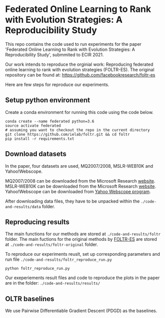 # Federated Online Learning to Rank with Evolution Strategies: A Reproducibility Study

This repo contains the code used to run experiments for the paper 'Federated Online Learning to Rank with Evolution Strategies: A Reproducibility Study', submmited to ECIR 2021.

Our work intends to reproduce the orginial work: Reproducing federated online learning to rank with evolution strategies (FOLTR-ES). The original repository can be found at: https://github.com/facebookresearch/foltr-es

Here are few steps for reproduce our experiments.

## Setup python environment
Create a conda environment for running this code using the code below.

````
conda create --name federated python=3.6
source activate federated
# assuming you want to checkout the repo in the current directory
git clone https://github.com/ielab/foltr.git && cd foltr
pip install -r requirements.txt 
````

## Download datasets
In the paper, four datasets are used, MQ2007/2008, MSLR-WEB10K and Yahoo!Webscope.

MQ2007/2008 can be downloaded from the Microsoft Research [website](https://www.microsoft.com/en-us/research/project/letor-learning-rank-information-retrieval/).
MSLR-WEB10K can be downloaded from the Microsoft Research [website](https://www.microsoft.com/en-us/research/project/mslr/).
Yahoo!Webscope can be downloaded from [Yahoo Webscope program](https://webscope.sandbox.yahoo.com/).

After downloading data files, they have to be unpacked within the `./code-and-results/data` folder.

## Reproducing results
The main functions for our methods are stored at `./code-and-results/foltr` folder. The main fuctions for the original methods by [FOLTR-ES](https://github.com/facebookresearch/foltr-es) are stored at `./code-and-results/foltr-original` folder. 

To reproduce our experiments reuslt, set up corresponding parameters and run file `./code-and-results/foltr_reproduce_run.py`
```
python foltr_reproduce_run.py
```

Our exeperiements result files and code to reproduce the plots in the paper are in the folder: `./code-and-results/results/`

## OLTR baselines
We use Pairwise Differentiable Gradient Descent (PDGD) as the baselines.
